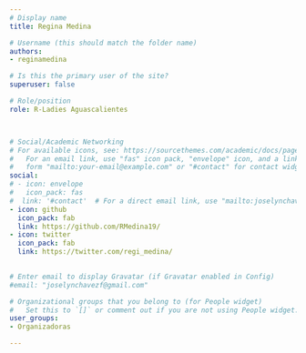 ```yaml
---
# Display name
title: Regina Medina

# Username (this should match the folder name)
authors:
- reginamedina

# Is this the primary user of the site?
superuser: false

# Role/position
role: R-Ladies Aguascalientes



# Social/Academic Networking
# For available icons, see: https://sourcethemes.com/academic/docs/page-builder/#icons
#   For an email link, use "fas" icon pack, "envelope" icon, and a link in the
#   form "mailto:your-email@example.com" or "#contact" for contact widget.
social:
# - icon: envelope
#   icon_pack: fas
#  link: '#contact'  # For a direct email link, use "mailto:joselynchavezf@gmail.com".
- icon: github
  icon_pack: fab
  link: https://github.com/RMedina19/
- icon: twitter
  icon_pack: fab
  link: https://twitter.com/regi_medina/
  

# Enter email to display Gravatar (if Gravatar enabled in Config)
#email: "joselynchavezf@gmail.com"

# Organizational groups that you belong to (for People widget)
#   Set this to `[]` or comment out if you are not using People widget.
user_groups:
- Organizadoras

---
```



